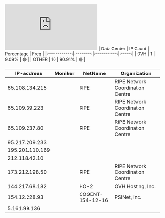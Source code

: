 ![Diagramm](https://github.com/obajay/StateSync-snapshots/blob/main/Projects/Hypersign/1/README.md)
| Data Center | IP Count | Percentage | Freq |
|:------------:|:--------:|:-----------:|:-----:|
| OVH | 1 | 9.09% | 🟢 |
| OTHER | 10 | 90.91% | 🟢 |

<!-- START_TABLE -->
| IP-address | Moniker | NetName | Organization |
|-------------|-------------|-------------|-------------|
| 65.108.134.215 |  | RIPE | RIPE Network Coordination Centre |
| 65.109.39.223 |  | RIPE | RIPE Network Coordination Centre |
| 65.109.237.80 |  | RIPE | RIPE Network Coordination Centre |
| 95.217.209.233 |  |  |  |
| 195.201.110.169 |  |  |  |
| 212.118.42.10 |  |  |  |
| 173.212.198.50 |  | RIPE | RIPE Network Coordination Centre |
| 144.217.68.182 |  | HO-2 | OVH Hosting, Inc. |
| 154.12.228.93 |  | COGENT-154-12-16 | PSINet, Inc. |
| 5.161.99.136 |  |  |  |

<!-- END_TABLE -->